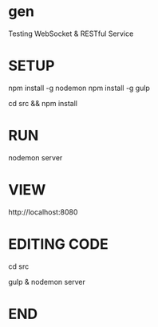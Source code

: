 gen
===

Testing WebSocket &amp; RESTful Service

# SETUP

npm install -g nodemon
npm install -g gulp

cd src && npm install

# RUN

nodemon server

# VIEW

http://localhost:8080

# EDITING CODE

cd src 

gulp &
nodemon server

# END